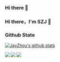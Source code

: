 ### Hi there 👋

<!--
**szj2ys/szj2ys** is a ✨ _special_ ✨ repository because its `README.md` (this file) appears on your GitHub profile.

Here are some ideas to get you started:

- 🔭 I’m currently working on ...
- 🌱 I’m currently learning ...
- 👯 I’m looking to collaborate on ...
- 🤔 I’m looking for help with ...
- 💬 Ask me about ...
- 📫 How to reach me: ...
- 😄 Pronouns: ...
- ⚡ Fun fact: ...
-->


### Hi there，I'm SZJ 👋



### Github State

[![JayZhou's github stats](https://github-readme-stats.vercel.app/api?username=szj2ys&show_icons=true&title_color=fff&icon_color=79ff97&text_color=9f9f9f&bg_color=151515)](https://github.com/anuraghazra/github-readme-stats)

<a href="https://github.com/szj2ys/mysqling">
  <img align="left" src="https://github-readme-stats.anuraghazra1.vercel.app/api/pin/?username=szj2ys&repo=mysqling&show_icons=true&title_color=fff&icon_color=79ff97&text_color=9f9f9f&bg_color=151515" />
</a>


<a href="https://github.com/szj2ys/funlp">
  <img align="left" src="https://github-readme-stats.anuraghazra1.vercel.app/api/pin/?username=szj2ys&repo=funlp&show_icons=true&title_color=fff&icon_color=79ff97&text_color=9f9f9f&bg_color=151515" />
</a>

<a href="https://github.com/szj2ys/stopwds">
  <img align="left" src="https://github-readme-stats.anuraghazra1.vercel.app/api/pin/?username=szj2ys&repo=stopwds&show_icons=true&title_color=fff&icon_color=79ff97&text_color=9f9f9f&bg_color=151515" />
</a>



